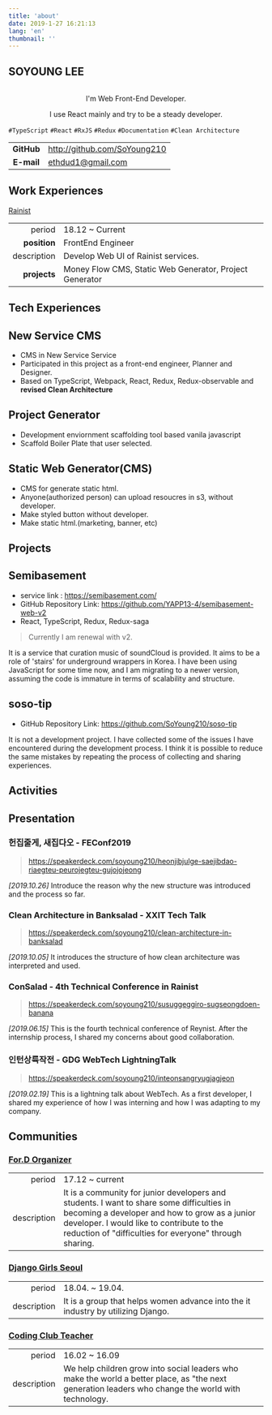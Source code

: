 ```yaml
---
title: 'about'
date: 2019-1-27 16:21:13
lang: 'en'
thumbnail: ''
---
```


<article class="l-Wrapper">
  <div class="l-Header">
    <h1 class="Title">
      <span class="u-shadow">
        SOYOUNG LEE
      </span>
    </h1>
  </div>

<div align="center" style="padding: 15px 0 0 0;">
I'm Web Front-End Developer.

I use React mainly and try to be a steady developer.

</div>

`#TypeScript` `#React` `#RxJS` `#Redux` `#Documentation` `#Clean Architecture`

|            |                              |
| :--------: | ---------------------------- |
| **GitHub** | http://github.com/SoYoung210 |
| **E-mail** | ethdud1@gmail.com            |

  </div>

<div class="l-Header">
  <h1 class="Title">
    <span class="u-shadow">
      Work Experiences
    </span>
  </h1>
</div>

<a class="u-link" href="https://rainist.com" target="_blank">Rainist</a>

|              |                                                         |
| -----------: | ------------------------------------------------------- |
|       period | 18.12 ~ Current                                         |
| **position** | FrontEnd Engineer                                       |
|  description | Develop Web UI of Rainist services.                     |
| **projects** | Money Flow CMS, Static Web Generator, Project Generator |

<div class="l-Header">
  <h1 class="Title">
    <span class="u-shadow">
      Tech Experiences
    </span>
  </h1>
</div>

## New Service CMS

- CMS in New Service Service
- Participated in this project as a front-end engineer, Planner and Designer.
- Based on TypeScript, Webpack, React, Redux, Redux-observable and **revised Clean Architecture**

## Project Generator

- Development enviornment scaffolding tool based vanila javascript
- Scaffold Boiler Plate that user selected.

## Static Web Generator(CMS)

- CMS for generate static html.
- Anyone(authorized person) can upload resoucres in s3, without developer.
- Make styled button without developer.
- Make static html.(marketing, banner, etc)

<div class="l-Header">
  <h1 class="Title">
    <span class="u-shadow">
      Projects
    </span>
  </h1>
</div>

## Semibasement

- service link : https://semibasement.com/
- GitHub Repository Link: https://github.com/YAPP13-4/semibasement-web-v2
- React, TypeScript, Redux, Redux-saga

> Currently I am renewal with v2.

It is a service that curation music of soundCloud is provided.
It aims to be a role of 'stairs' for underground wrappers in Korea.
I have been using JavaScript for some time now, and I am migrating to a newer version, assuming the code is immature in terms of scalability and structure.


## soso-tip

- GitHub Repository Link: https://github.com/SoYoung210/soso-tip

It is not a development project. I have collected some of the issues I have encountered during the development process.
I think it is possible to reduce the same mistakes by repeating the process of collecting and sharing experiences.

<div class="l-Header">
  <h1 class="Title">
    <span class="u-shadow">
      Activities
    </span>
  </h1>
</div>

<h2 class='u-link zero'>Presentation</h2>

### 헌집줄게, 새집다오 - FEConf2019

> https://speakerdeck.com/soyoung210/heonjibjulge-saejibdao-riaegteu-peurojegteu-gujojojeong

_[2019.10.26]_
Introduce the reason why the new structure was introduced and the process so far.

### Clean Architecture in Banksalad - XXIT Tech Talk

> https://speakerdeck.com/soyoung210/clean-architecture-in-banksalad

_[2019.10.05]_
It introduces the structure of how clean architecture was interpreted and used.

### ConSalad - 4th Technical Conference in Rainist

> https://speakerdeck.com/soyoung210/susuggeggiro-sugseongdoen-banana

_[2019.06.15]_
This is the fourth technical conference of Reynist. After the internship process, I shared my concerns about good collaboration.

### 인턴상륙작전 - GDG WebTech LightningTalk

> https://speakerdeck.com/soyoung210/inteonsangryugjagjeon

_[2019.02.19]_
This is a lightning talk about WebTech. As a first developer, I shared my experience of how I was interning and how I was adapting to my company.



<h2 class='u-link zero'>Communities</h2>

### [For.D Organizer](https://www.facebook.com/ForDeveloperKorea/)

|             |                                                                                                                                                                                                                                                    |
| ----------: | -------------------------------------------------------------------------------------------------------------------------------------------------------------------------------------------------------------------------------------------------- |
|      period | 17.12 ~ current                                                                                                                                                                                                                                    |
| description | It is a community for junior developers and students. I want to share some difficulties in becoming a developer and how to grow as a junior developer. I would like to contribute to the reduction of "difficulties for everyone" through sharing. |

### [Django Girls Seoul](https://djangogirls.org/seoul/)

|             |                                                                                  |
| ----------: | -------------------------------------------------------------------------------- |
|      period | 18.04. ~ 19.04.                                                                  |
| description | It is a group that helps women advance into the it industry by utilizing Django. |

### [Coding Club Teacher](http://codingclubs.org/)

|             |                                                                                                                                                    |
| ----------: | -------------------------------------------------------------------------------------------------------------------------------------------------- |
|      period | 16.02 ~ 16.09                                                                                                                                      |
| description | We help children grow into social leaders who make the world a better place, as "the next generation leaders who change the world with technology. |
